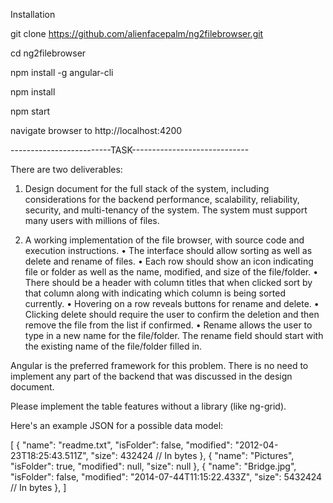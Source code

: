 Installation

git clone https://github.com/alienfacepalm/ng2filebrowser.git

cd ng2filebrowser

npm install -g angular-cli

npm install

npm start

navigate browser to http://localhost:4200



-------------------------TASK-----------------------------



There are two deliverables:
 
1) Design document for the full stack of the system, including considerations for the backend performance, scalability, reliability, security, and multi-tenancy of the system. The system must support many users with millions of files.
 
2) A working implementation of the file browser, with source code and execution instructions.
•         The interface should allow sorting as well as delete and rename of files.
•         Each row should show an icon indicating file or folder as well as the name, modified, and size of the file/folder.
•         There should be a header with column titles that when clicked sort by that column along with indicating which column is being sorted currently.
•         Hovering on a row reveals buttons for rename and delete.
•         Clicking delete should require the user to confirm the deletion and then remove the file from the list if confirmed.
•         Rename allows the user to type in a new name for the file/folder.  The rename field should start with the existing name of the file/folder filled in. 
 
Angular is the preferred framework for this problem. There is no need to implement any part of the backend that was discussed in the design document.
 
Please implement the table features without a library (like ng-grid).
 
Here's an example JSON for a possible data model:
 
[
    {
        "name": "readme.txt",
        "isFolder": false,
        "modified": "2012-04-23T18:25:43.511Z",
        "size": 432424 // In bytes
    },
    {
        "name": "Pictures",
        "isFolder": true,
        "modified": null,
        "size": null
    },
    {
        "name": "Bridge.jpg",
        "isFolder": false,
        "modified": "2014-07-44T11:15:22.433Z",
        "size": 5432424 // In bytes
    },
]
